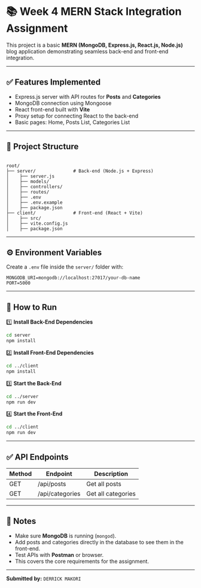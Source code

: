 # 📚 Week 4 MERN Stack Integration Assignment

This project is a basic **MERN (MongoDB, Express.js, React.js, Node.js)** blog application demonstrating seamless back-end and front-end integration.

---

## ✅ Features Implemented

- Express.js server with API routes for **Posts** and **Categories**
- MongoDB connection using Mongoose
- React front-end built with **Vite**
- Proxy setup for connecting React to the back-end
- Basic pages: Home, Posts List, Categories List

---

## 📂 Project Structure

```

root/
├── server/              # Back-end (Node.js + Express)
│    ├── server.js
│    ├── models/
│    ├── controllers/
│    ├── routes/
│    ├── .env
│    ├── .env.example
│    ├── package.json
├── client/              # Front-end (React + Vite)
│    ├── src/
│    ├── vite.config.js
│    ├── package.json

````

---

## ⚙️ Environment Variables

Create a `.env` file inside the `server/` folder with:

```env
MONGODB_URI=mongodb://localhost:27017/your-db-name
PORT=5000
````

---

## 🚀 How to Run

1️⃣ **Install Back-End Dependencies**

```bash
cd server
npm install
```

2️⃣ **Install Front-End Dependencies**

```bash
cd ../client
npm install
```

3️⃣ **Start the Back-End**

```bash
cd ../server
npm run dev
```

4️⃣ **Start the Front-End**

```bash
cd ../client
npm run dev
```

---

## ✅ API Endpoints

| Method | Endpoint        | Description        |
| ------ | --------------- | ------------------ |
| GET    | /api/posts      | Get all posts      |
| GET    | /api/categories | Get all categories |

---

## 📌 Notes

* Make sure **MongoDB** is running (`mongod`).
* Add posts and categories directly in the database to see them in the front-end.
* Test APIs with **Postman** or browser.
* This covers the core requirements for the assignment.

---

**Submitted by:** `DERRICK MAKORI`
